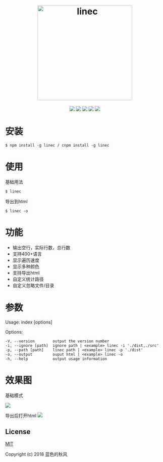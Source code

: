 <h1 align="center">
	<img height="300" src="http://cloud.qiufengh.com/md/linec.png" alt="linec" />
</h1>
<p align="center">
    <a href="https://travis-ci.org/hua1995116/linec"><img src="https://travis-ci.org/hua1995116/linec.svg?branch=master" /></a>
    <a href="https://codecov.io/gh/hua1995116/linec"><img src="https://codecov.io/gh/hua1995116/linec/branch/master/graph/badge.svg" /></a>
    <a href="https://npmcharts.com/compare/linec?minimal=true" rel="nofollow"><img src="https://img.shields.io/npm/dm/linec.svg" style="max-width:100%;"></a>
    <a href="https://www.npmjs.com/package/linec" rel="nofollow"><img src="https://img.shields.io/npm/v/linec.svg" style="max-width:100%;"></a>
    <a href="https://www.npmjs.com/package/linec" rel="nofollow"><img src="https://img.shields.io/npm/l/linec.svg?style=flat" style="max-width:100%;"></a>
</p>

# 安装

```
$ npm install -g linec / cnpm install -g linec

```

# 使用

基础用法
```shell
$ linec
```

导出到html
```shell
$ linec -o
```

# 功能

- 输出空行，实际行数，总行数
- 支持400+语言
- 显示遍历速度
- 显示多种颜色
- 支持导出html
- 自定义统计路径
- 自定义忽略文件/目录


# 参数


Usage: index [options]

  Options:

    -V, --version        output the version number
    -i, --ignore [path]  ignore path | <example> linec -i './dist,./src'
    -p, --path [path]    linec path | <example> linec -p './dist'
    -o, --output         ouput html | <example> linec -o
    -h, --help           output usage information


# 效果图
基础模式

<img src="http://s3.qiufengh.com/screenshot/linec1.png">

导出后打开html
<img src="http://s3.qiufengh.com/screenshot/linec2.png">

## License

[MIT](http://opensource.org/licenses/MIT)

Copyright (c) 2018 蓝色的秋风